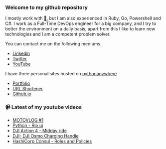 ### Welcome to my github repository

I mostly work with [:snake:](https://www.python.org/), but I am also experienced in Ruby, Go, Powershell and C#. I work as a Full-Time DevOps engineer for a big company, and I try to better the environment on a daily basis, apart from this I like to learn new technologies and I am a competent problem solver.

You can contact me on the following mediums.
- [Linkedin](https://www.linkedin.com/in/r3ap3rpy)
- [Twitter](https://twitter.com/r3ap3rpy)
- [YouTube](https://www.youtube.com/channel/UC1qkMXH8d2I9DDAtBSeEHqg)

I have three personal sites hosted on [pythonanywhere](https://www.pythonanywhere.com/)
- [Portfolio](http://r3ap3rpy.pythonanywhere.com/)
- [URL Shortener](http://shortenpy.pythonanywhere.com/)
- [Github.io](https://r3ap3rpy.github.io/)

### :video_camera: Latest of my youtube videos
<!-- YOUTUBE:START -->
- [MOTOVLOG #1](https://www.youtube.com/watch?v=dQ_gzyUjtvI)
- [Python - Rio ui](https://www.youtube.com/watch?v=66tfPkG6DeY)
- [DJI Action 4 - Midday ride](https://www.youtube.com/watch?v=wLAchzxedCk)
- [DJI- DJI Osmo Charging Handle](https://www.youtube.com/watch?v=XLCEba2ucF0)
- [HashiCorp Consul - Roles and Policies](https://www.youtube.com/watch?v=cx13jLHes24)
<!-- YOUTUBE:END -->

